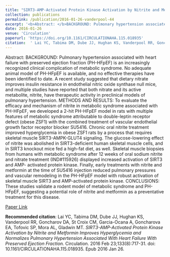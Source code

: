 ```yaml
--- 
title: "SIRT3-AMP-Activated Protein Kinase Activation by Nitrite and Metformin Improves Hyperglycemia and Normalizes Pulmonary Hypertension Associated With Heart Failure With Preserved Ejection Fraction." 
collection: publications 
permalink: /publication/2016-01-26-vanderpool-44 
excerpt: '<b>Abstract: </b>BACKGROUND: Pulmonary hypertension associated with heart failure with preserved ejection fraction (PH-HFpEF) is an increasingly recognized clinical complication of metabolic syndrome. No adequate animal model of PH-HFpEF is available, and no effective therapies have been identified to date. A recent study suggested that dietary [...]' 
date: 2016-01-26 
venue: 'Circulation' 
paperurl: 'https://doi.org/10.1161/CIRCULATIONAHA.115.018935' 
citation:  ' Lai YC, Tabima DM, Dube JJ, Hughan KS, Vanderpool RR, Goncharov DA, St Croix CM, Garcia-Ocana A, Goncharova EA, Tofovic SP, Mora AL, Gladwin MT. <i>SIRT3-AMP-Activated Protein Kinase Activation by Nitrite and Metformin Improves Hyperglycemia and Normalizes Pulmonary Hypertension Associated With Heart Failure With Preserved Ejection Fraction.</i> Circulation. 2016 Feb 23;133(8):717-31. doi: 10.1161/CIRCULATIONAHA.115.018935. Epub 2016 Jan 26.' 
--- 
```

Abstract:  BACKGROUND: Pulmonary hypertension associated with heart failure with preserved ejection fraction (PH-HFpEF) is an increasingly recognized clinical complication of metabolic syndrome. No adequate animal model of PH-HFpEF is available, and no effective therapies have been identified to date. A recent study suggested that dietary nitrate improves insulin resistance in endothelial nitric oxide synthase null mice, and multiple studies have reported that both nitrate and its active metabolite, nitrite, have therapeutic activity in preclinical models of pulmonary hypertension. METHODS AND RESULTS: To evaluate the efficacy and mechanism of nitrite in metabolic syndrome associated with PH-HFpEF, we developed a 2-hit PH-HFpEF model in rats with multiple features of metabolic syndrome attributable to double-leptin receptor defect (obese ZSF1) with the combined treatment of vascular endothelial growth factor receptor blocker SU5416. Chronic oral nitrite treatment improved hyperglycemia in obese ZSF1 rats by a process that requires skeletal muscle SIRT3-AMPK-GLUT4 signaling. The glucose-lowering effect of nitrite was abolished in SIRT3-deficient human skeletal muscle cells, and in SIRT3 knockout mice fed a high-fat diet, as well. Skeletal muscle biopsies from humans with metabolic syndrome after 12 weeks of oral sodium nitrite and nitrate treatment (IND#115926) displayed increased activation of SIRT3 and AMP- activated protein kinase. Finally, early treatments with nitrite and metformin at the time of SU5416 injection reduced pulmonary pressures and vascular remodeling in the PH-HFpEF model with robust activation of skeletal muscle SIRT3 and AMP-activated protein kinase. CONCLUSIONS: These studies validate a rodent model of metabolic syndrome and PH-HFpEF, suggesting a potential role of nitrite and metformin as a preventative treatment for this disease.  
 
[Paper Link](https://doi.org/10.1161/CIRCULATIONAHA.115.018935) 
 
<b>Recommended citation</b>:  Lai YC, Tabima DM, Dube JJ, Hughan KS, Vanderpool RR, Goncharov DA, St Croix CM, Garcia-Ocana A, Goncharova EA, Tofovic SP, Mora AL, Gladwin MT. <i>SIRT3-AMP-Activated Protein Kinase Activation by Nitrite and Metformin Improves Hyperglycemia and Normalizes Pulmonary Hypertension Associated With Heart Failure With Preserved Ejection Fraction.</i> Circulation. 2016 Feb 23;133(8):717-31. doi: 10.1161/CIRCULATIONAHA.115.018935. Epub 2016 Jan 26. 
